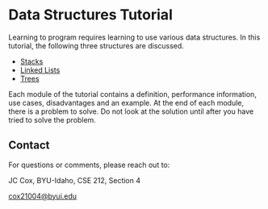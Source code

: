 <!--
https://github.com/byui-cse/cse212-course/tree/master/python_fundamentals
-->

# Data Structures Tutorial

Learning to program requires learning to use various data structures. In this tutorial, the following three structures are discussed.

+ [Stacks](1-stacks.md)
+ [Linked Lists](2-linked.md)
+ [Trees](3-trees.md)

Each module of the tutorial contains a definition, performance information, use cases, disadvantages and an example. At the end of each module, there is a problem to solve. Do not look at the solution until after you have tried to solve the problem.

## Contact
For questions or comments, please reach out to:

JC Cox, BYU-Idaho, CSE 212, Section 4

cox21004@byui.edu